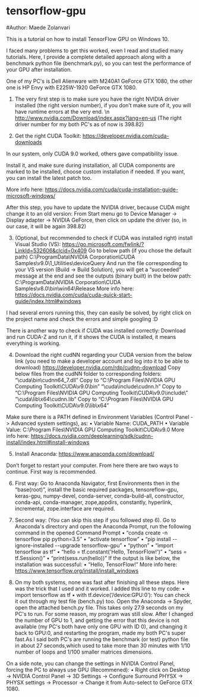 # tensorflow-gpu
#Author: Maede Zolanvari

This is a tutorial on how to install TensorFlow GPU on Windows 10.

I faced many problems to get this worked, even I read and studied many tutorials. Here, I provide a complete detailed approach along with a benchmark python file (benchmark.py), so you can test the performance of your GPU after installation.

One of my PC's is Dell Alienware with M240A1 GeForce GTX 1080, the other one is HP Envy with E225W-1920 GeForce GTX 1080.

1.	The very first step is to make sure you have the right NVIDIA driver installed (the right version number), if you don’t make sure of it, you will have runtime errors at the very end.
\n http://www.nvidia.com/Download/index.aspx?lang=en-us
(The right driver number for my both PC's as of now is 398.82)

2.	Get the right CUDA Toolkit:
https://developer.nvidia.com/cuda-downloads

In our system, only CUDA 9.0 worked, others gave compatibility issue.

Install it, and make sure during installation, all CUDA components are marked to be installed, choose custom installation if needed. If you want, you can install the latest patch too.

More info here: https://docs.nvidia.com/cuda/cuda-installation-guide-microsoft-windows/

After this step, you have to update the NVIDIA driver, because CUDA might change it to an old version: From Start menu go to Device Manager -> Display adapter -> NVIDIA GeForce, then click on update the driver (so, in our case, it will be again 398.82)

3.	(Optional, but recommended to check if CUDA was installed right) install Visual Studio (VS):
https://go.microsoft.com/fwlink/?LinkId=532606&clcid=0x409
Go to below path (if you chose the default path)
C:\ProgramData\NVIDIA Corporation\CUDA Samples\v9.0\1_Utilities\deviceQuery
And run the file corresponding to your VS version (Build -> Build Solution), you will get a “succeeded” message at the end and see the outputs (binary built) in the below path:
C:\ProgramData\NVIDIA Corporation\CUDA Samples\v8.0\bin\win64\Release
More info here: https://docs.nvidia.com/cuda/cuda-quick-start-guide/index.html#windows

I had several errors running this, they can easily be solved, by right click on the project name and check the errors and simple googling :D

There is another way to check if CUDA was installed correctly: Download and run CUDA-Z and run it, if it shows the CUDA is installed, it means everything is working.

4.	Download the right cudNN regarding your CUDA version from the below link (you need to make a developer account and log into it to be able to download)
https://developer.nvidia.com/rdp/cudnn-download 
Copy below files from the cudNN folder to corresponding folders:
	“\cuda\bin\cudnn64_7.dll” Copy to “C:\Program Files\NVIDIA GPU Computing Toolkit\CUDA\v9.0\bin”
  “\cuda\include\cudnn.h” Copy to “C:\Program Files\NVIDIA GPU Computing Toolkit\CUDA\v9.0\include\”
  “\cuda\lib\x64\cudnn.lib” Copy to “C:\Program Files\NVIDIA GPU Computing Toolkit\CUDA\v9.0\lib\x64”

Make sure there is a PATH defined in Environment Variables (Control Panel -> Advanced system settings), as:
•	Variable Name: CUDA_PATH 
•	Variable Value: C:\Program Files\NVIDIA GPU Computing Toolkit\CUDA\v9.0
More info here: https://docs.nvidia.com/deeplearning/sdk/cudnn-install/index.html#install-windows

5.	Install Anaconda:
https://www.anaconda.com/download/ 

Don’t forget to restart your computer. From here there are two ways to continue. First way is recommended.

6.	First way: Go to Anaconda Navigator, first Environments then in the “base(root)”, install the basic required packages, tensoreflow-gpu, keras-gpu, numpy-devel, conda-server, conda-build-all, constructor, conda-api, conda-manager, zope,appdirs, constantly, hyperlink, incremental, zope.interface are required.

7.	Second way: (You can skip this step if you followed step 6). Go to Anaconda's directory and open the Anaconda Prompt, run the following command in the opened Command Prompt
•	“conda create -n tensorflow pip python=3.5”
•	“activate tensorflow”
•	“pip install --ignore-installed --upgrade tensorflow-gpu”
•	“python”
•	“import tensorflow as tf”
•	“hello = tf.constant('Hello, TensorFlow!')”
•	“sess = tf.Session()”
•	“print(sess.run(hello))”
If the output is like below, the installation was successful:
•	“Hello, TensorFlow!”
More info here: https://www.tensorflow.org/install/install_windows 

8.	On my both systems, none was fast after finishing all these steps. Here was the trick that I used and it worked. I added this line to my code: 
•	import tensorflow as tf
•	with tf.device(‘/device:GPU:0’):
You can check it out through my test file (bench.py) too. Open the Anaconda -> Spyder, open the attached bench.py file. This  takes only 27.9 seconds on my PC's to run.
For some reason, my program was still slow. After I changed the number of GPU to 1, and getting the error that this device is not available (my PC's both have only one GPU with ID 0), and changing it back to GPU:0, and restarting the program, made my both PC's super fast.As I said  both PC's are running the benchmark (or test) python file in about 27 seconds,which used to take more than 30 minutes with 1/10 number of loops and 1/100 smaller matrices dimensions.

On a side note, you can change the settings in NVIDIA Control Panel, forcing the PC to always use GPU (Recommened):
•	Right click on Desktop -> NVIDIA Control Panel -> 3D Settings -> Configure Surround PHYSX -> PHYSX settings -> Processor -> Change it from Auto-select to GeForce GTX 1080.
